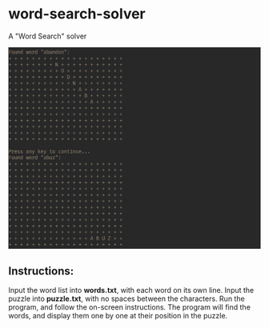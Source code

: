 # word-search-solver
A "Word Search" solver

![Example of Word Search Solver](imgs/example-of-wordsearchsolver.PNG "Example of Word Search Solver")

## Instructions:
Input the word list into **words.txt**, with each word on its own line.
Input the puzzle into **puzzle.txt**, with no spaces between the characters.
Run the program, and follow the on-screen instructions.
The program will find the words, and display them one by one at their position in the puzzle.